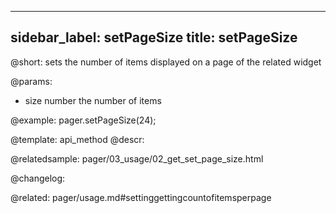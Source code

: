 
---
sidebar_label: setPageSize
title: setPageSize
---          

@short: sets the number of items displayed on a page of the related widget


@params:
- size	number  the number of items



@example:
pager.setPageSize(24);


@template: api_method
@descr:




@relatedsample:
pager/03_usage/02_get_set_page_size.html

@changelog:

@related: pager/usage.md#settinggettingcountofitemsperpage
